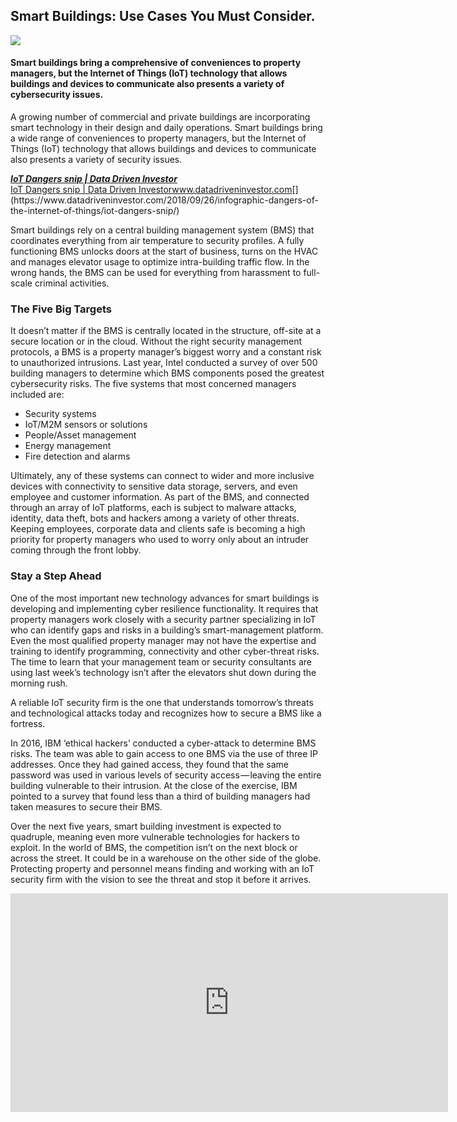 ## Smart Buildings: Use Cases You Must Consider.

[![](https://cdn.hashnode.com/res/hashnode/image/upload/v1659531923917/AMT3_Wzth.gif)](http://www.track.datadriveninvestor.com/1B9E)

#### Smart buildings bring a comprehensive of conveniences to property managers, but the Internet of Things (IoT) technology that allows buildings and devices to communicate also presents a variety of cybersecurity issues.

A growing number of commercial and private buildings are incorporating smart technology in their design and daily operations. Smart buildings bring a wide range of conveniences to property managers, but the Internet of Things (IoT) technology that allows buildings and devices to communicate also presents a variety of security issues.

[***IoT Dangers snip | Data Driven Investor***  
IoT Dangers snip | Data Driven Investorwww.datadriveninvestor.com](https://www.datadriveninvestor.com/2018/09/26/infographic-dangers-of-the-internet-of-things/iot-dangers-snip/ "https://www.datadriveninvestor.com/2018/09/26/infographic-dangers-of-the-internet-of-things/iot-dangers-snip/")[](https://www.datadriveninvestor.com/2018/09/26/infographic-dangers-of-the-internet-of-things/iot-dangers-snip/)

Smart buildings rely on a central building management system (BMS) that coordinates everything from air temperature to security profiles. A fully functioning BMS unlocks doors at the start of business, turns on the HVAC and manages elevator usage to optimize intra-building traffic flow. In the wrong hands, the BMS can be used for everything from harassment to full-scale criminal activities.

### The Five Big Targets

It doesn’t matter if the BMS is centrally located in the structure, off-site at a secure location or in the cloud. Without the right security management protocols, a BMS is a property manager’s biggest worry and a constant risk to unauthorized intrusions. Last year, Intel conducted a survey of over 500 building managers to determine which BMS components posed the greatest cybersecurity risks. The five systems that most concerned managers included are:

*   Security systems
*   IoT/M2M sensors or solutions
*   People/Asset management
*   Energy management
*   Fire detection and alarms

Ultimately, any of these systems can connect to wider and more inclusive devices with connectivity to sensitive data storage, servers, and even employee and customer information. As part of the BMS, and connected through an array of IoT platforms, each is subject to malware attacks, identity, data theft, bots and hackers among a variety of other threats. Keeping employees, corporate data and clients safe is becoming a high priority for property managers who used to worry only about an intruder coming through the front lobby.

### Stay a Step Ahead

One of the most important new technology advances for smart buildings is developing and implementing cyber resilience functionality. It requires that property managers work closely with a security partner specializing in IoT who can identify gaps and risks in a building’s smart-management platform. Even the most qualified property manager may not have the expertise and training to identify programming, connectivity and other cyber-threat risks. The time to learn that your management team or security consultants are using last week’s technology isn’t after the elevators shut down during the morning rush.

A reliable IoT security firm is the one that understands tomorrow’s threats and technological attacks today and recognizes how to secure a BMS like a fortress.

In 2016, IBM ‘ethical hackers’ conducted a cyber-attack to determine BMS risks. The team was able to gain access to one BMS via the use of three IP addresses. Once they had gained access, they found that the same password was used in various levels of security access — leaving the entire building vulnerable to their intrusion. At the close of the exercise, IBM pointed to a survey that found less than a third of building managers had taken measures to secure their BMS.

Over the next five years, smart building investment is expected to quadruple, meaning even more vulnerable technologies for hackers to exploit. In the world of BMS, the competition isn’t on the next block or across the street. It could be in a warehouse on the other side of the globe. Protecting property and personnel means finding and working with an IoT security firm with the vision to see the threat and stop it before it arrives.

<iframe src="https://upscri.be/b2a0d6?as_embed=true" width="700" height="350" frameborder="0" scrolling="no"></iframe>